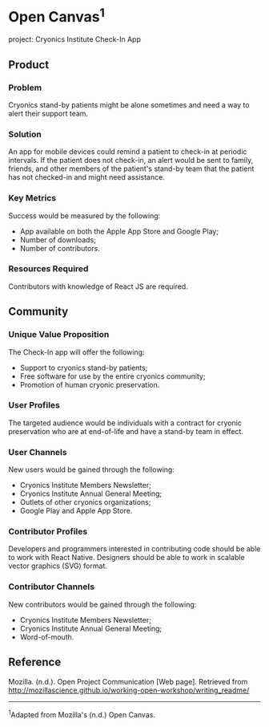 # Open Canvas<sup>1</sup>
project: Cryonics Institute Check-In App

## Product

### Problem
Cryonics stand-by patients might be alone sometimes and need a way to alert their support team.

### Solution
An app for mobile devices could remind a patient to check-in at periodic intervals.  If the patient does not check-in, an alert would be sent to family, friends, and other members of the patient's stand-by team that the patient has not checked-in and might need assistance.

### Key Metrics
Success would be measured by the following:
- App available on both the Apple App Store and Google Play;
- Number of downloads;
- Number of contributors.

### Resources Required
Contributors with knowledge of React JS are required.

## Community

### Unique Value Proposition
The Check-In app will offer the following:
- Support to cryonics stand-by patients;
- Free software for use by the entire cryonics community;
- Promotion of human cryonic preservation.

### User Profiles
The targeted audience would be individuals with a contract for cryonic preservation who are at end-of-life and have a stand-by team in effect.

### User Channels
New users would be gained through the following:
- Cryonics Institute Members Newsletter;
- Cryonics Institute Annual General Meeting;
- Outlets of other cryonics organizations;
- Google Play and Apple App Store.

### Contributor Profiles
Developers and programmers interested in contributing code should be able to work with React Native.  Designers should be able to work in scalable vector graphics (SVG) format.

### Contributor Channels
New contributors would be gained through the following:
- Cryonics Institute Members Newsletter;
- Cryonics Institute Annual General Meeting;
- Word-of-mouth.

## Reference
Mozilla. (n.d.). Open Project Communication [Web page]. Retrieved from http://mozillascience.github.io/working-open-workshop/writing_readme/

---

<sup>1</sup>Adapted from Mozilla's (n.d.) Open Canvas.

